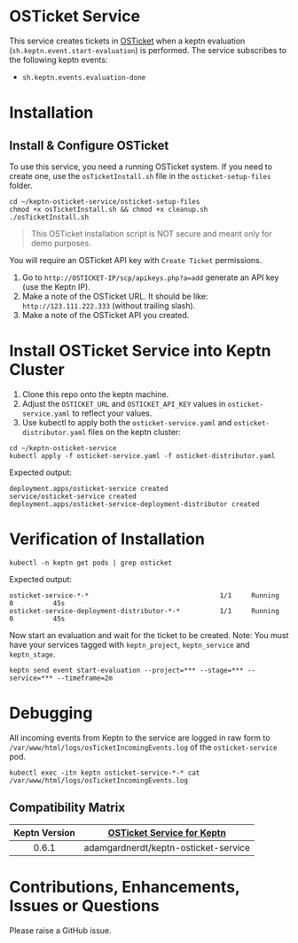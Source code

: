 # OSTicket Service
This service creates tickets in [OSTicket](https://github.com/osTicket/osTicket) when a keptn evaluation (`sh.keptn.event.start-evaluation`) is performed. The service subscribes to the following keptn events:

* `sh.keptn.events.evaluation-done`

# Installation

## Install & Configure OSTicket
To use this service, you need a running OSTicket system. If you need to create one, use the `osTicketInstall.sh` file in the `osticket-setup-files` folder.

```
cd ~/keptn-osticket-service/osticket-setup-files
chmod +x osTicketInstall.sh && chmod +x cleanup.sh
./osTicketInstall.sh
```

> This OSTicket installation script is NOT secure and meant only for demo purposes.

You will require an OSTicket API key with `Create Ticket` permissions.

1. Go to `http://OSTICKET-IP/scp/apikeys.php?a=add` generate an API key (use the Keptn IP).
1. Make a note of the OSTicket URL. It should be like: `http://123.111.222.333` (without trailing slash).
1. Make a note of the OSTicket API you created.

# Install OSTicket Service into Keptn Cluster
1. Clone this repo onto the keptn machine.
1. Adjust the `OSTICKET_URL` and `OSTICKET_API_KEY` values in `osticket-service.yaml` to reflect your values.
1. Use kubectl to apply both the `osticket-service.yaml` and `osticket-distributor.yaml` files on the keptn cluster:

```
cd ~/keptn-osticket-service
kubectl apply -f osticket-service.yaml -f osticket-distributor.yaml
```

Expected output:
```
deployment.apps/osticket-service created
service/osticket-service created
deployment.apps/osticket-service-deployment-distributor created
```

# Verification of Installation
```
kubectl -n keptn get pods | grep osticket
```

Expected output:
```
osticket-service-*-*                                 1/1     Running   0          45s
osticket-service-deployment-distributor-*-*          1/1     Running   0          45s
```

Now start an evaluation and wait for the ticket to be created. Note: You must have your services tagged with `keptn_project`, `keptn_service` and `keptn_stage`.
```
keptn send event start-evaluation --project=*** --stage=*** --service=*** --timeframe=2m
```

# Debugging
All incoming events from Keptn to the service are logged in raw form to `/var/www/html/logs/osTicketIncomingEvents.log` of the `osticket-service` pod.

```
kubectl exec -itn keptn osticket-service-*-* cat /var/www/html/logs/osTicketIncomingEvents.log
```

## Compatibility Matrix

| Keptn Version    | [OSTicket Service for Keptn](https://hub.docker.com/r/adamgardnerdt/keptn-osticket-service) |
|:----------------:|:----------------------------------------:|
|       0.6.1      | adamgardnerdt/keptn-osticket-service |

# Contributions, Enhancements, Issues or Questions
Please raise a GitHub issue.
